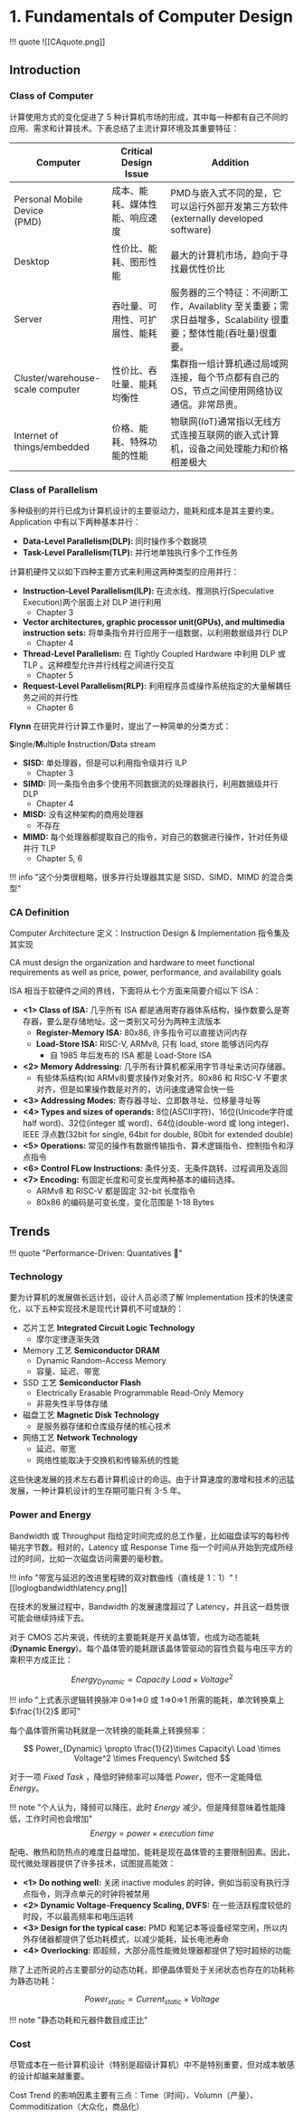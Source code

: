 
# 1. Fundamentals of Computer Design

!!! quote
	![[CAquote.png]]

## Introduction

### Class of Computer

计算使用方式的变化促进了 5 种计算机市场的形成，其中每一种都有自己不同的应用、需求和计算技术。下表总结了主流计算环境及其重要特征：

| Computer                             | Critical Design Issue | Addition                                                             |
| ------------------------------------ | --------------------- | -------------------------------------------------------------------- |
| Personal Mobile Device<br>(PMD)      | 成本、能耗、媒体性能、响应速度       | PMD与嵌入式不同的是，它可以运行外部开发第三方软件<br>(externally developed software)        |
| Desktop                              | 性价比、能耗、图形性能           | 最大的计算机市场，趋向于寻找最优性价比                                                  |
| Server                               | 吞吐量、可用性、可扩展性、能耗       | 服务器的三个特征：不间断工作，Availablity 至关重要；需求日益增多，Scalability 很重要；整体性能(吞吐量)很重要。 |
| Cluster/warehouse-<br>scale computer | 性价比、吞吐量、能耗均衡性         | 集群指一组计算机通过局域网连接，每个节点都有自己的 OS，节点之间使用网络协议通信。非常昂贵。                      |
| Internet of<br>things/embedded       | 价格、能耗、特殊功能的性能         | 物联网(IoT)通常指以无线方式连接互联网的嵌入式计算机，设备之间处理能力和价格相差极大                         |

### Class of Parallelism

多种级别的并行已成为计算机设计的主要驱动力，能耗和成本是其主要约束。Application 中有以下两种基本并行：

- **Data-Level Parallelism(DLP):** 同时操作多个数据项
- **Task-Level Parallelism(TLP):** 并行地单独执行多个工作任务

计算机硬件又以如下四种主要方式来利用这两种类型的应用并行：

- **Instruction-Level Parallelism(ILP):** 在流水线、推测执行(Speculative Execution)两个层面上对 DLP 进行利用
	- Chapter 3
- **Vector architectures, graphic processor unit(GPUs), and multimedia instruction sets:** 将单条指令并行应用于一组数据，以利用数据级并行 DLP
	- Chapter 4
- **Thread-Level Parallelism:** 在 Tightly Coupled Hardware 中利用 DLP 或 TLP 。这种模型允许并行线程之间进行交互 
	- Chapter 5
- **Request-Level Parallelism(RLP):** 利用程序员或操作系统指定的大量解耦任务之间的并行性
	- Chapter 6

**Flynn** 在研究并行计算工作量时，提出了一种简单的分类方式：

**S**ingle/**M**ultiple **I**nstruction/**D**ata stream

- **SISD:** 单处理器，但是可以利用指令级并行 ILP
	- Chapter 3
- **SIMD:** 同一条指令由多个使用不同数据流的处理器执行，利用数据级并行 DLP
	- Chapter 4
- **MISD:** 没有这种架构的商用处理器
	- 不存在
- **MIMD:** 每个处理器都提取自己的指令，对自己的数据进行操作，针对任务级并行 TLP
	- Chapter 5, 6

!!! info "这个分类很粗略，很多并行处理器其实是 SISD、SIMD、MIMD 的混合类型"

### CA Definition

Computer Architecture 定义：Instruction Design & Implementation 指令集及其实现

CA must design the organization and hardware to meet functional requirements as well as price, power, performance, and availability goals

ISA 相当于软硬件之间的界线，下面将从七个方面来简要介绍以下 ISA：

- **<1> Class of ISA:** 几乎所有 ISA 都是通用寄存器体系结构，操作数要么是寄存器，要么是存储地址。这一类别又可分为两种主流版本
	- **Register-Memory ISA:** 80x86, 许多指令可以直接访问内存
	- **Load-Store ISA:** RISC-V, ARMv8, 只有 load, store 能够访问内存
		- 自 1985 年后发布的 ISA 都是 Load-Store ISA
- **<2> Memory Addressing:** 几乎所有计算机都采用字节寻址来访问存储器。
	- 有些体系结构(如 ARMv8)要求操作对象对齐。80x86 和 RISC-V 不要求对齐，但是如果操作数是对齐的，访问速度通常会快一些
- **<3> Addressing Modes:** 寄存器寻址、立即数寻址、位移量寻址等
- **<4> Types and sizes of operands:** 8位(ASCII字符)、16位(Unicode字符或 half word)、32位(integer 或 word)、64位(double-word 或 long integer)、IEEE 浮点数(32bit for single, 64bit for double, 80bit for extended double)
- **<5> Operations:** 常见的操作有数据传输指令、算术逻辑指令、控制指令和浮点指令
- **<6> Control FLow Instructions:** 条件分支、无条件跳转、过程调用及返回
- **<7> Encoding:** 有固定长度和可变长度两种基本的编码选择。
	- ARMv8 和 RISC-V 都是固定 32-bit 长度指令
	- 80x86 的编码是可变长度，变化范围是 1-18 Bytes


## Trends

!!! quote "Performance-Driven: Quantatives 🤔"

### Technology

要为计算机的发展做长远计划，设计人员必须了解 Implementation 技术的快速变化，以下五种实现技术是现代计算机不可或缺的：

- 芯片工艺 **Integrated Circuit Logic Technology**
	- 摩尔定律逐渐失效
- Memory 工艺 **Semiconductor DRAM**
	- Dynamic Random-Access Memory
	- 容量、延迟、带宽
- SSD 工艺 **Semiconductor Flash**
	- Electrically Erasable Programmable Read-Only Memory
	- 非易失性半导体存储
- 磁盘工艺 **Magnetic Disk Technology**
	- 是服务器存储和仓库级存储的核心技术
- 网络工艺 **Network Technology**
	- 延迟、带宽
	- 网络性能取决于交换机和传输系统的性能

这些快速发展的技术左右着计算机设计的命运。由于计算速度的激增和技术的迅猛发展，一种计算机设计的生存期可能只有 3-5 年。

### Power and Energy

Bandwidth 或 Throughput 指给定时间完成的总工作量，比如磁盘读写的每秒传输兆字节数。相对的，Latency 或 Response Time 指一个时间从开始到完成所经过的时间，比如一次磁盘访问需要的毫秒数。

!!! info "带宽与延迟的改进里程碑的双对数曲线（直线是 1：1）"
	![[loglogbandwidthlatency.png]]

在技术的发展过程中，Bandwidth 的发展速度超过了 Latency，并且这一趋势很可能会继续持续下去。

对于 CMOS 芯片来说，传统的主要能耗是开关晶体管，也成为动态能耗(**Dynamic Energy**)。每个晶体管的能耗跟该晶体管驱动的容性负载与电压平方的乘积平方成正比：

$$
Energy_{Dynamic} \propto Capacity\ Load \times Voltage^2 
$$

!!! info "上式表示逻辑转换脉冲 0=>1=>0 或 1=>0=>1 所需的能耗，单次转换乘上 $\frac{1}{2}$ 即可"

每个晶体管所需功耗就是一次转换的能耗乘上转换频率：

$$
Power_{Dynamic} \propto \frac{1}{2}\times Capacity\ Load \times Voltage^2 \times Frequency\ Switched
$$

对于一项 *Fixed Task* ，降低时钟频率可以降低 $Power$，但不一定能降低 $Energy$。

!!! note "个人认为，降频可以降压，此时 $Energy$ 减少。但是降频意味着性能降低，工作时间也会增加"
	$$Energy =power \times execution\ time$$

配电、散热和防热点的难度日益增加，能耗是现在晶体管的主要限制因素。因此，现代微处理器提供了许多技术，试图提高能效：

- **<1> Do nothing well:** 关闭 inactive modules 的时钟，例如当前没有执行浮点指令，则浮点单元的时钟将被禁用
- **<2> Dynamic Voltage-Frequency Scaling, DVFS:** 在一些活跃程度较低的时段，不以最高频率和电压运转
- **<3> Design for the typical case:** PMD 和笔记本等设备经常空闲，所以内外存储器都提供了低功耗模式，以减少能耗，延长电池寿命
- **<4> Overlocking:** 即超频，大部分高性能微处理器都提供了短时超频的功能

除了上述所说的占主要部分的动态功耗，即便晶体管处于关闭状态也存在的功耗称为静态功耗：

$$
Power_{static} \propto Current_{static} \times Voltage
$$

!!! note "静态功耗和元器件数目成正比"

### Cost

尽管成本在一些计算机设计（特别是超级计算机）中不是特别重要，但对成本敏感的设计却越来越重要。

Cost Trend 的影响因素主要有三点：Time（时间）、Volumn（产量）、Commoditization（大众化，商品化）